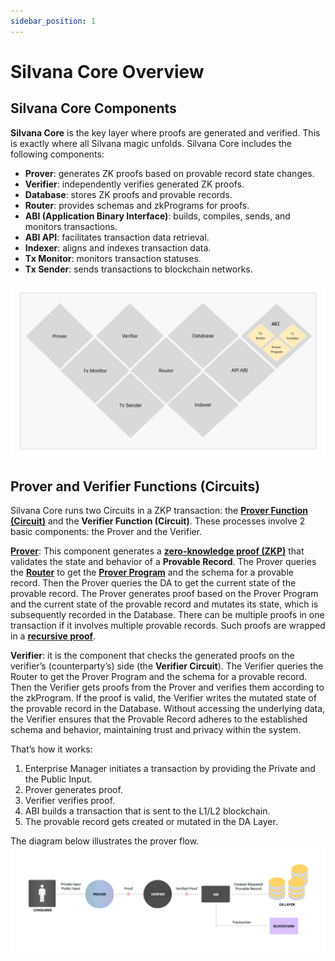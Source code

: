 ```yaml
---
sidebar_position: 1
---
```


# Silvana Core Overview

## Silvana Core Components

**Silvana Core** is the key layer where proofs are generated and verified. This is exactly where all Silvana magic unfolds. Silvana Core includes the following components:

* **Prover**: generates ZK proofs based on provable record state changes.
* **Verifier**: independently verifies generated ZK proofs.
* **Database**: stores ZK proofs and provable records.
* **Router**: provides schemas and zkPrograms for proofs.
* **ABI (Application Binary Interface)**: builds, compiles, sends, and monitors transactions.
* **ABI API**: facilitates transaction data retrieval.
* **Indexer**: aligns and indexes transaction data.
* **Tx Monitor**: monitors transaction statuses.
* **Tx Sender**: sends transactions to blockchain networks.

![Silvana Core Components](../img/silvana-core.png)

## Prover and Verifier Functions (Circuits)

Silvana Core runs two Circuits in a ZKP transaction: the [**Prover Function (Circuit)**](/Documentation/architecture/silvana-core/prover#prover-function) and the **Verifier Function (Circuit)**. These processes involve 2 basic components: the Prover and the Verifier.

[**Prover**](/Documentation/architecture/silvana-core/prover): This component generates a [**zero-knowledge proof (ZKP)**](/Documentation/about-silvana/key-concepts/zk-proofs) that validates the state and behavior of a **Provable Record**. The Prover queries the [**Router**](/Documentation/architecture/silvana-core/router) to get the [**Prover Program**](/Documentation/glossary#prover-program) and the schema for a provable record. Then the Prover queries the DA to get the current state of the provable record. The Prover generates proof based on the Prover Program and the current state of the provable record and mutates its state, which is subsequently recorded in the Database. There can be multiple proofs in one transaction if it involves multiple provable records. Such proofs are wrapped in a [**recursive proof**](/Documentation/glossary#recursive-proofs).

**Verifier**: it is the component that checks the generated proofs on the verifier’s (counterparty’s) side (the **Verifier Circuit**). The Verifier queries the Router to get the Prover Program and the schema for a provable record. Then the Verifier gets proofs from the Prover and verifies them according to the zkProgram. If the proof is valid, the Verifier writes the mutated state of the provable record in the Database. Without accessing the underlying data, the Verifier ensures that the Provable Record adheres to the established schema and behavior, maintaining trust and privacy within the system.

That’s how it works:

1. Enterprise Manager initiates a transaction by providing the Private and the Public Input.
2. Prover generates proof.
3. Verifier verifies proof.
4. ABI builds a transaction that is sent to the L1/L2 blockchain. 
5. The provable record gets created or mutated in the DA Layer.

The diagram below illustrates the prover flow.
![Prover Flow](../img/prover-flow.png)